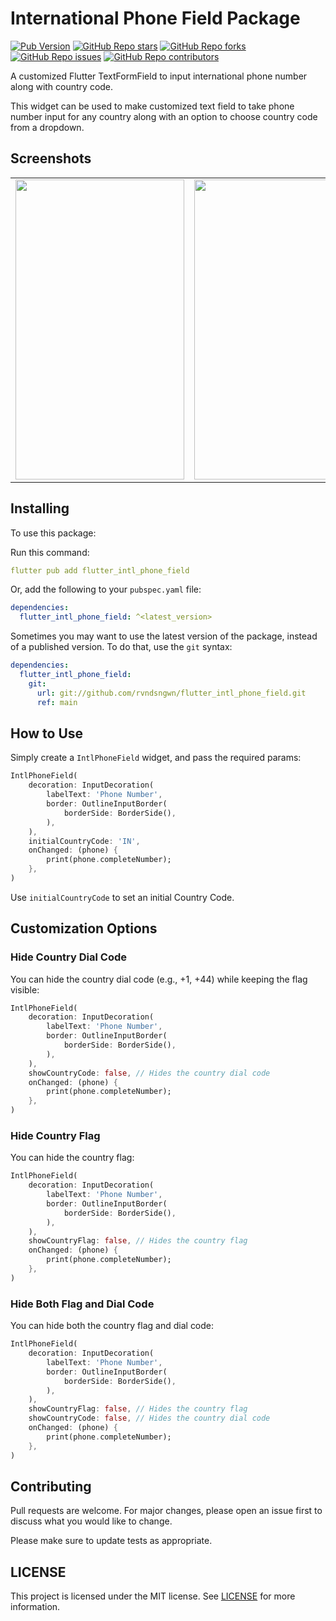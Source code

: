 # International Phone Field Package

[![Pub Version](https://img.shields.io/pub/v/flutter_intl_phone_field?color=blue&style=plastic)](https://pub.dev/packages/flutter_intl_phone_field)
[![GitHub Repo stars](https://img.shields.io/github/stars/rvndsngwn/flutter_intl_phone_field?color=gold&style=plastic)](https://github.com/rvndsngwn/flutter_intl_phone_field/stargazers)
[![GitHub Repo forks](https://img.shields.io/github/forks/rvndsngwn/flutter_intl_phone_field?color=slateblue&style=plastic)](https://github.com/rvndsngwn/flutter_intl_phone_field/fork)
[![GitHub Repo issues](https://img.shields.io/github/issues/rvndsngwn/flutter_intl_phone_field?color=coral&style=plastic)](https://github.com/rvndsngwn/flutter_intl_phone_field/issues)
[![GitHub Repo contributors](https://img.shields.io/github/contributors/rvndsngwn/flutter_intl_phone_field?color=green&style=plastic)](https://github.com/rvndsngwn/flutter_intl_phone_field/graphs/contributors)

A customized Flutter TextFormField to input international phone number along with country code.

This widget can be used to make customized text field to take phone number input for any country along with an option to choose country code from a dropdown.

## Screenshots

<table>
<td><img src="https://raw.githubusercontent.com/rvndsngwn/flutter_intl_phone_field/master/image-1.png" width=270 height=480 alt=""></td>
<td><img src="https://raw.githubusercontent.com/rvndsngwn/flutter_intl_phone_field/master/image-2.png" width=270 height=480 alt=""></td>
<td><img src="https://raw.githubusercontent.com/rvndsngwn/flutter_intl_phone_field/master/image-3.png" width=270 height=480 alt=""></td>
</tr>
</table>

## Installing

To use this package:

Run this command:

```yaml
flutter pub add flutter_intl_phone_field
```

Or, add the following to your `pubspec.yaml` file:

```yaml
dependencies:
  flutter_intl_phone_field: ^<latest_version>
```

Sometimes you may want to use the latest version of the package, instead of a published version. To do that, use the `git` syntax:

```yaml
dependencies:
  flutter_intl_phone_field:
    git:
      url: git://github.com/rvndsngwn/flutter_intl_phone_field.git
      ref: main
```

## How to Use

Simply create a `IntlPhoneField` widget, and pass the required params:

```dart
IntlPhoneField(
    decoration: InputDecoration(
        labelText: 'Phone Number',
        border: OutlineInputBorder(
            borderSide: BorderSide(),
        ),
    ),
    initialCountryCode: 'IN',
    onChanged: (phone) {
        print(phone.completeNumber);
    },
)
```

Use `initialCountryCode` to set an initial Country Code.

## Customization Options

### Hide Country Dial Code

You can hide the country dial code (e.g., +1, +44) while keeping the flag visible:

```dart
IntlPhoneField(
    decoration: InputDecoration(
        labelText: 'Phone Number',
        border: OutlineInputBorder(
            borderSide: BorderSide(),
        ),
    ),
    showCountryCode: false, // Hides the country dial code
    onChanged: (phone) {
        print(phone.completeNumber);
    },
)
```

### Hide Country Flag

You can hide the country flag:

```dart
IntlPhoneField(
    decoration: InputDecoration(
        labelText: 'Phone Number',
        border: OutlineInputBorder(
            borderSide: BorderSide(),
        ),
    ),
    showCountryFlag: false, // Hides the country flag
    onChanged: (phone) {
        print(phone.completeNumber);
    },
)
```

### Hide Both Flag and Dial Code

You can hide both the country flag and dial code:

```dart
IntlPhoneField(
    decoration: InputDecoration(
        labelText: 'Phone Number',
        border: OutlineInputBorder(
            borderSide: BorderSide(),
        ),
    ),
    showCountryFlag: false, // Hides the country flag
    showCountryCode: false, // Hides the country dial code
    onChanged: (phone) {
        print(phone.completeNumber);
    },
)
```

## Contributing

Pull requests are welcome. For major changes, please open an issue first to discuss what you would like to change.

Please make sure to update tests as appropriate.

## LICENSE

This project is licensed under the MIT license. See [LICENSE](LICENSE) for more information.
